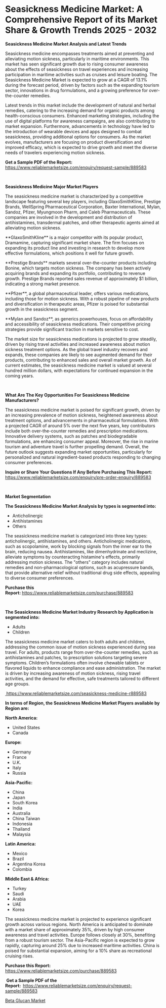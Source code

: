 <p><h1>Seasickness Medicine Market: A Comprehensive Report of its Market Share & Growth Trends 2025 - 2032</h1></p><p><strong>Seasickness Medicine Market Analysis and Latest Trends</strong></p>
<p><p>Seasickness medicine encompasses treatments aimed at preventing and alleviating motion sickness, particularly in maritime environments. This market has seen significant growth due to rising consumer awareness about the effects of seasickness on travel experiences and increasing participation in maritime activities such as cruises and leisure boating. The Seasickness Medicine Market is expected to grow at a CAGR of 13.1% during the forecast period, driven by factors such as the expanding tourism sector, innovations in drug formulations, and a growing preference for over-the-counter remedies.</p><p>Latest trends in this market include the development of natural and herbal remedies, catering to the increasing demand for organic products among health-conscious consumers. Enhanced marketing strategies, including the use of digital platforms for awareness campaigns, are also contributing to market expansion. Furthermore, advancements in technology have led to the introduction of wearable devices and apps designed to combat seasickness, providing additional options for consumers. As the market evolves, manufacturers are focusing on product diversification and improved efficacy, which is expected to drive growth and meet the diverse needs of travelers experiencing motion sickness.</p></p>
<p><strong>Get a Sample PDF of the Report:&nbsp;</strong> <a href="https://www.reliablemarketsize.com/enquiry/request-sample/889583?utm_campaign=3029&utm_medium=2&utm_source=Github&utm_content=ia&utm_term=08032025&utm_id=seasickness-medicine">https://www.reliablemarketsize.com/enquiry/request-sample/889583</a></p>
<p>&nbsp;</p>
<p><strong>Seasickness Medicine Major Market Players</strong></p>
<p><p>The seasickness medicine market is characterized by a competitive landscape featuring several key players, including GlaxoSmithKline, Prestige Brands, WellSpring Pharmaceutical Corporation, Baxter International, Mylan, Sandoz, Pfizer, Myungmoon Pharm, and Caleb Pharmaceuticals. These companies are involved in the development and distribution of antihistamines, transdermal patches, and other therapeutic agents aimed at alleviating motion sickness.</p><p>**GlaxoSmithKline** is a major competitor with its popular product, Dramamine, capturing significant market share. The firm focuses on expanding its product line and investing in research to develop more effective formulations, which positions it well for future growth.</p><p>**Prestige Brands** markets several over-the-counter products including Bonine, which targets motion sickness. The company has been actively acquiring brands and expanding its portfolio, contributing to revenue growth. Prestige Brands reported sales revenue of approximately $1 billion, indicating a strong market presence.</p><p>**Pfizer**, a global pharmaceutical leader, offers various medications, including those for motion sickness. With a robust pipeline of new products and diversification in therapeutic areas, Pfizer is poised for substantial growth in the seasickness segment.</p><p>**Mylan and Sandoz**, as generics powerhouses, focus on affordability and accessibility of seasickness medications. Their competitive pricing strategies provide significant traction in markets sensitive to cost.</p><p>The market size for seasickness medications is projected to grow steadily, driven by rising travel activities and increased awareness about motion sickness treatment options. As the global travel industry recovers and expands, these companies are likely to see augmented demand for their products, contributing to enhanced sales and overall market growth. As of current estimates, the seasickness medicine market is valued at several hundred million dollars, with expectations for continued expansion in the coming years.</p></p>
<p>&nbsp;</p>
<p><strong>What Are The Key Opportunities For Seasickness Medicine Manufacturers?</strong></p>
<p><p>The seasickness medicine market is poised for significant growth, driven by an increasing prevalence of motion sickness, heightened awareness about treatment options, and advancements in pharmaceutical formulations. With a projected CAGR of around 5% over the next five years, key contributors include both over-the-counter remedies and prescription medications. Innovative delivery systems, such as patches and biodegradable formulations, are enhancing consumer appeal. Moreover, the rise in marine tourism and adventure travel is further propelling demand. Overall, the future outlook suggests expanding market opportunities, particularly for personalized and natural ingredient-based products responding to changing consumer preferences.</p></p>
<p><strong>Inquire or Share Your Questions If Any Before Purchasing This Report:</strong> <a href="https://www.reliablemarketsize.com/enquiry/pre-order-enquiry/889583?utm_campaign=3029&utm_medium=2&utm_source=Github&utm_content=ia&utm_term=08032025&utm_id=seasickness-medicine">https://www.reliablemarketsize.com/enquiry/pre-order-enquiry/889583</a></p>
<p>&nbsp;</p>
<p><strong>Market Segmentation</strong></p>
<p><strong>The Seasickness Medicine Market Analysis by types is segmented into:</strong></p>
<p><ul><li>Anticholinergic</li><li>Antihistamines</li><li>Others</li></ul></p>
<p><p>The seasickness medicine market is categorized into three key types: anticholinergic, antihistamines, and others. Anticholinergic medications, such as scopolamine, work by blocking signals from the inner ear to the brain, reducing nausea. Antihistamines, like dimenhydrinate and meclizine, alleviate symptoms by counteracting histamine's effects, primarily addressing motion sickness. The "others" category includes natural remedies and non-pharmacological options, such as acupressure bands, that provide alternative relief without traditional drug side effects, appealing to diverse consumer preferences.</p></p>
<p><strong>Purchase this Report:&nbsp;</strong><a href="https://www.reliablemarketsize.com/purchase/889583?utm_campaign=3029&utm_medium=2&utm_source=Github&utm_content=ia&utm_term=08032025&utm_id=seasickness-medicine">https://www.reliablemarketsize.com/purchase/889583</a></p>
<p>&nbsp;</p>
<p><strong>The Seasickness Medicine Market Industry Research by Application is segmented into:</strong></p>
<p><ul><li>Adults</li><li>Children</li></ul></p>
<p><p>The seasickness medicine market caters to both adults and children, addressing the common issue of motion sickness experienced during sea travel. For adults, products range from over-the-counter remedies, such as antihistamines and patches, to prescription solutions targeting severe symptoms. Children’s formulations often involve chewable tablets or flavored liquids to enhance compliance and ease administration. The market is driven by increasing awareness of motion sickness, rising travel activities, and the demand for effective, safe treatments tailored to different age groups.</p></p>
<p><a href="https://www.reliablemarketsize.com/seasickness-medicine-r889583?utm_campaign=3029&utm_medium=2&utm_source=Github&utm_content=ia&utm_term=08032025&utm_id=seasickness-medicine">&nbsp;https://www.reliablemarketsize.com/seasickness-medicine-r889583</a></p>
<p><strong>In terms of Region, the Seasickness Medicine Market Players available by Region are:</strong></p>
<p>
    <p> <strong> North America: </strong>
        <ul>
            <li>United States</li>
            <li>Canada</li>
        </ul>
        </p> 
    <p> <strong> Europe: </strong>
        <ul>
            <li>Germany</li>
            <li>France</li>
            <li>U.K.</li>
            <li>Italy</li>
            <li>Russia</li>
        </ul>
        </p> 
    <p> <strong> Asia-Pacific: </strong>
        <ul>
            <li>China</li>
            <li>Japan</li>
            <li>South Korea</li>
            <li>India</li>
            <li>Australia</li>
            <li>China Taiwan</li>
            <li>Indonesia</li>
            <li>Thailand</li>
            <li>Malaysia</li>
        </ul>
        </p> 
    <p> <strong> Latin America: </strong>
        <ul>
            <li>Mexico</li>
            <li>Brazil</li>
            <li>Argentina Korea</li>
            <li>Colombia</li>
        </ul>
        </p> 
    <p> <strong> Middle East & Africa: </strong>
        <ul>
            <li>Turkey</li>
            <li>Saudi</li>
            <li>Arabia</li>
            <li>UAE</li>
            <li>Korea</li>
        </ul>
    </p>
    </p>
<p><p>The seasickness medicine market is projected to experience significant growth across various regions. North America is anticipated to dominate with a market share of approximately 35%, driven by high consumer awareness and travel activities. Europe follows closely at 30%, benefiting from a robust tourism sector. The Asia-Pacific region is expected to grow rapidly, capturing around 25% due to increased maritime activities. China is poised for substantial expansion, aiming for a 10% share as recreational cruising rises.</p></p>
<p><strong>Purchase this Report: </strong><a href="https://www.reliablemarketsize.com/purchase/889583?utm_campaign=3029&utm_medium=2&utm_source=Github&utm_content=ia&utm_term=08032025&utm_id=seasickness-medicine">https://www.reliablemarketsize.com/purchase/889583</a></p>
<p>&nbsp;<strong>Get a Sample PDF of the Report:&nbsp;&nbsp;</strong><a href="https://www.reliablemarketsize.com/enquiry/request-sample/889583?utm_campaign=3029&utm_medium=2&utm_source=Github&utm_content=ia&utm_term=08032025&utm_id=seasickness-medicine">https://www.reliablemarketsize.com/enquiry/request-sample/889583</a></p>
<p><strong></strong></p>
<p><p><a href="https://github.com/hunanuzmez/Market-Research-Report-List-1/blob/main/beta-glucan-market.md?utm_campaign=3029&utm_medium=2&utm_source=Github&utm_content=ia&utm_term=08032025&utm_id=seasickness-medicine">Beta Glucan Market</a></p></p>